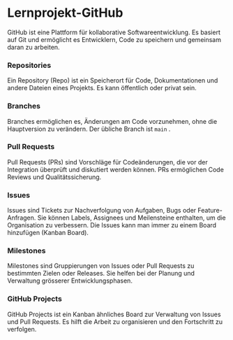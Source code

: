 # Lernprojekt-GitHub


GitHub ist eine Plattform für kollaborative Softwareentwicklung. 
Es basiert auf Git und ermöglicht es Entwicklern, Code zu speichern und gemeinsam daran zu arbeiten. 


### Repositories
Ein Repository (Repo) ist ein Speicherort für Code, Dokumentationen und andere Dateien eines Projekts. 
Es kann öffentlich oder privat sein.

### Branches
Branches ermöglichen es, Änderungen am Code vorzunehmen, ohne die Hauptversion zu verändern. 
Der übliche Branch ist `main` .

### Pull Requests
Pull Requests (PRs) sind Vorschläge für Codeänderungen, die vor der Integration überprüft und diskutiert werden können. 
PRs ermöglichen Code Reviews und Qualitätssicherung.

### Issues
Issues sind Tickets zur Nachverfolgung von Aufgaben, Bugs oder Feature-Anfragen. 
Sie können Labels, Assignees und Meilensteine enthalten, um die Organisation zu verbessern.
Die Issues kann man immer zu einem Board hinzufügen (Kanban Board). 

### Milestones
Milestones sind Gruppierungen von Issues oder Pull Requests zu bestimmten Zielen oder Releases. 
Sie helfen bei der Planung und Verwaltung grösserer Entwicklungsphasen.

### GitHub Projects
GitHub Projects ist ein Kanban ähnliches Board zur Verwaltung von Issues und Pull Requests. 
Es hilft die Arbeit zu organisieren und den Fortschritt zu verfolgen.





